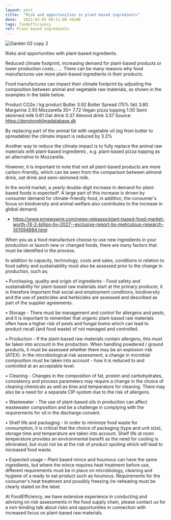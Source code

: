```yaml
---
layout: post
title:  "Risk and opportunities in plant-based ingredients"
date:   2021-03-05 09:11:00 +0100
tags: foodefficiency
ref: Plant based ingredients
---
```

![Garden 02 copy 2](https://user-images.githubusercontent.com/75361000/113566386-e32bbb00-960c-11eb-8f51-bef81ba18f25.jpg)


Risks and opportunities with plant-based ingredients.

Reduced climate footprint, increasing demand for plant-based products or lower production costs… ... There can be many reasons why food manufactures use more plant-based ingredients in their products.

Food manufactures can impact their climate footprint by adjusting the composition between animal and vegetable raw materials, as shown in the examples in the table below.

Product 			CO2e / kg product
Butter 				3.92
Butter Spread (75% fat) 	3.80
Margarine 			2.93
Mozzarella 30+ 		7.72
Vegan pizza topping 		1.00
Semi skimmed milk		0.61
Oat drink 			0.37
Almond drink 			3.57
Source: https://denstoreklimadatabase.dk

By replacing part of the animal fat with vegetable oil (eg from butter to spreadable) the climate impact is reduced by 3.3%

Another way to reduce the climate impact is to fully replace the animal raw materials with plant-based ingredients , e.g. plant-based pizza topping as an alternative to Mozzarella.

However, it is important to note that not all plant-based products are more carbon-friendly, which can be seen from the comparison between almond drink, oat drink and semi-skimmed milk.

In the world market, a yearly double-digit increase in demand for plant-based foods is expected*. A large part of this increase is driven by consumer demand for climate-friendly food, in addition, the consumer's focus on biodiversity and animal welfare also contributes to the increase in global demand.

* https://www.prnewswire.com/news-releases/plant-based-food-market-worth-74-2-billion-by-2027--exclusive-report-by-meticulous-research-301094884.html

When you as a food manufacture choose to use new ingredients in your production or launch new or changed foods, there are many factors that must be identified in the process.

In addition to capacity, technology, costs and sales, conditions in relation to food safety and sustainability must also be assessed prior to the change in production, such as;

•	Purchasing, quality and origin of ingredients - Food safety and sustainability for plant-based raw materials start at the primary producer, it is therefore important that social and employment conditions, biodiversity and the use of pesticides and herbicides are assessed and described as part of the supplier agreements.

•	Storage - There must be management and control for allergens and pests, and it is important to remember that organic plant-based raw materials often have a higher risk of pests and fungal toxins which can lead to product recall (and food waste) of not managed and controlled. 

•	Production - If the plant-based raw materials contain allergens, this must be taken into account in the production. When handling powdered / ground products, it must be assessed whether there may be an explosion risk (ATEX). In the microbiological risk assessment, a change in microbial composition must be taken into account - how it is reduced to and controlled at an acceptable level.

•	Cleaning - Changes in the composition of fat, protein and carbohydrates, consistency and process parameters may require a change in the choice of cleaning chemicals as well as time and temperature for cleaning. There may also be a need for a separate CIP system due to the risk of allergens.

•	Wastewater - The use of plant-based oils in production can affect wastewater composition and be a challenge in complying with the requirements for oil in the discharge consent.

•	Shelf life and packaging - In order to minimize food waste for consumption, it is critical that the choice of packaging (type and unit size), storage time and temperature are taken into account. Shelf life at room temperature provides an environmental benefit as the need for cooling is eliminated, but must not be at the risk of product spoiling which will lead to increased food waste.

•	Expected usage – Plant based mince and houmous can have the same ingredients, but where the mince requires heat treatment before use, different requirements must be in place on microbiology, cleaning and hygiene of a ready to eat product such as houmous. Requirements for the consumer's heat treatment and possibly freezing /re-reheating must be clearly stated on the label.

At FoodEfficiency, we have extensive experience in conducting and advising on risk assessments in the food supply chain, please contact us for a non-binding talk about risks and opportunities in connection with increased focus on plant-based raw materials.
